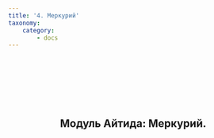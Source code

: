 ```yaml
---
title: '4. Меркурий'
taxonomy:
    category:
        - docs
---
```


<div class="raw-html-embed">
	<h2 style="text-align: center;">&nbsp;</h2>
	<h2 style="text-align: center;">&nbsp;</h2>
	<h2 style="text-align: center;">Модуль Айтида: Меркурий.</h2>
</div>
